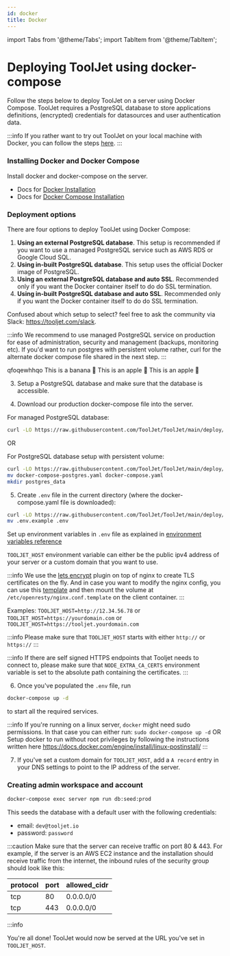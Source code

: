 ```yaml
---
id: docker
title: Docker
---
```


import Tabs from '@theme/Tabs';
import TabItem from '@theme/TabItem';

# Deploying ToolJet using docker-compose

Follow the steps below to deploy ToolJet on a server using Docker Compose. ToolJet requires a PostgreSQL database to store applications definitions, (encrypted) credentials for datasources and user authentication data.

:::info
If you rather want to try out ToolJet on your local machine with Docker, you can follow the steps [here](https://docs.tooljet.com/docs/setup/docker-local).
:::
### Installing Docker and Docker Compose
Install docker and docker-compose on the server.
   - Docs for [Docker Installation](https://docs.docker.com/engine/install/)
   - Docs for [Docker Compose Installation](https://docs.docker.com/compose/install/)

### Deployment options

There are four options to deploy ToolJet using Docker Compose: 
1.   **Using an external PostgreSQL database**. This setup is recommended if you want to use a managed PostgreSQL service such as AWS RDS or Google Cloud SQL.
2.   **Using in-built PostgreSQL database**. This setup uses the official Docker image of PostgreSQL. 
3.   **Using an external PostgreSQL database and auto SSL**. Recommended only if you want the Docker container itself to do do SSL termination.
4.   **Using in-built PostgreSQL database and auto SSL**. Recommended only if you want the Docker container itself to do do SSL termination.

Confused about which setup to select? feel free to ask the community via Slack: https://tooljet.com/slack.

:::info
We recommend to use managed PostgreSQL service on production for ease of administration, security and management (backups, monitoring etc).
If you'd want to run postgres with persistent volume rather, curl for the alternate docker compose file shared in the next step.
:::

<Tabs>
  <TabItem value="with-external-db" label="With external DB" default>
    qfoqewhhqo
  </TabItem>
  <TabItem value="with-in-built-db" label="With in-built DB">
    This is a banana 🍌
  </TabItem>
  <TabItem value="docker-auto-ssl-and-postgres" label="With auto SSL & external DB">
    This is an apple 🍎
  </TabItem>
  <TabItem value="docker-auto-ssl-and--external-postgres" label="With auto SSL & in-built DB">
    This is an apple 🍎
  </TabItem>
</Tabs>



3. Setup a PostgreSQL database and make sure that the database is accessible.


4. Download our production docker-compose file into the server.

  For managed PostgreSQL database:
  ```bash
  curl -LO https://raw.githubusercontent.com/ToolJet/ToolJet/main/deploy/docker/docker-compose.yaml
  ```

  OR

  For PostgreSQL database setup with persistent volume:
  ```bash
  curl -LO https://raw.githubusercontent.com/ToolJet/ToolJet/main/deploy/docker/docker-compose-postgres.yaml
  mv docker-compose-postgres.yaml docker-compose.yaml
  mkdir postgres_data
  ```

5. Create `.env` file in the current directory (where the docker-compose.yaml file is downloaded):

  ```bash
  curl -LO https://raw.githubusercontent.com/ToolJet/ToolJet/main/deploy/docker/.env.example
  mv .env.example .env
  ```

  Set up environment variables in `.env` file as explained in [environment variables reference](/docs/setup/env-vars)

  `TOOLJET_HOST` environment variable can either be the public ipv4 address of your server or a custom domain that you want to use.

  :::info
  We use the [lets encrypt](https://letsencrypt.org/) plugin on top of nginx to create TLS certificates on the fly.
  And in case you want to modify the nginx config, you can use this [template](https://github.com/ToolJet/ToolJet/blob/develop/frontend/config/nginx.conf.template) and then mount the volume at `/etc/openresty/nginx.conf.template` on the client container.
  :::

  Examples:
  `TOOLJET_HOST=http://12.34.56.78` or
  `TOOLJET_HOST=https://yourdomain.com` or
  `TOOLJET_HOST=https://tooljet.yourdomain.com`

  :::info
  Please make sure that `TOOLJET_HOST` starts with either `http://` or `https://`
  :::

  :::info
  If there are self signed HTTPS endpoints that Tooljet needs to connect to, please make sure that `NODE_EXTRA_CA_CERTS` environment variable is set to the absolute path containing the certificates.
  :::

6. Once you've populated the `.env` file, run

  ```bash
  docker-compose up -d
  ```

  to start all the required services.

  :::info
  If you're running on a linux server, `docker` might need sudo permissions. In that case you can either run:
  `sudo docker-compose up -d`
  OR
  Setup docker to run without root privileges by following the instructions written here https://docs.docker.com/engine/install/linux-postinstall/
  :::

7. If you've set a custom domain for `TOOLJET_HOST`, add a `A record` entry in your DNS settings to point to the IP address of the server.

### Creating admin workspace and account

```bash
docker-compose exec server npm run db:seed:prod
```

This seeds the database with a default user with the following credentials:
  - email: `dev@tooljet.io`
  - password: `password`

:::caution
Make sure that the server can receive traffic on port 80 & 443.
   For example, if the server is an AWS EC2 instance and the installation should receive traffic from the internet, the inbound rules of the security group should look like this:

   | protocol | port | allowed_cidr |
   | -------- | ---- | ------------ |
   | tcp      | 80   | 0.0.0.0/0    |
   | tcp      | 443  | 0.0.0.0/0    |
:::info  

You're all done! ToolJet would now be served at the URL you've set in `TOOLJET_HOST`.
